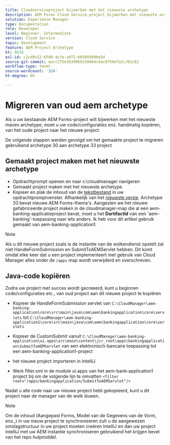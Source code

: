 ```yaml
---
title: Cloudserviceproject bijwerken met het nieuwste archetype
description: AEM Forms Cloud Service-project bijwerken met nieuwste archetype
solution: Experience Manager
type: Documentation
role: Developer
level: Beginner, Intermediate
version: Cloud Service
topic: Development
feature: AEM Project Archetype
kt: 9534
exl-id: c2cd9c52-6f00-4cfe-a972-665093990e5d
source-git-commit: eecc275e38390b9330464c8ac0750efa2c702c82
workflow-type: tm+mt
source-wordcount: '324'
ht-degree: 0%

---
```


# Migreren van oud aem archetype

Als u uw bestaande AEM Forms-project wilt bijwerken met het nieuwste maven archetype, moet u uw code/configuraties enz. handmatig kopiëren, van het oude project naar het nieuwe project.

De volgende stappen werden gevolgd om het gemaakte project te migreren gebruikend archetype 30 aan archetype 33 project

## Gemaakt project maken met het nieuwste archetype

* Opdrachtprompt openen en naar c:\cloudmanager navigeren
* Gemaakt project maken met het nieuwste archetype.
* Kopieer en plak de inhoud van de [tekstbestand](assets/creating-maven-project.txt) in uw opdrachtpromptvenster. Afhankelijk van het [nieuwste versie](https://github.com/adobe/aem-project-archetype/releases). Archetype 33 bevat nieuwe AEM Forms-thema&#39;s.
Aangezien we het nieuwe gefabriceerde project maken in de cloudmanager-map die al een aem-banking-applicatieproject bevat, moet u het **DartifactId** van een &#39;aem-banking&#39;-toepassing naar iets anders. Ik heb voor dit artikel gebruik gemaakt van aem-banking-application1.

>[!NOTE]
>
>Als u dit nieuwe project zoals is de instantie van de wolkendienst opstelt zal niet HandleFormSubmission en SubmitToAEMServlet hebben. Dit komt omdat elke keer dat u een project implementeert met gebruik van Cloud Manager alles onder de `/apps` map wordt verwijderd en overschreven.

## Java-code kopiëren

Zodra uw project met succes wordt gecreeerd, kunt u beginnen code/configuraties etc., van oud project aan dit nieuwe project te kopiëren

* Kopieer de HandleFormSubmission servlet van ```C:\CloudManager\aem-banking-application\core\src\main\java\com\aem\bankingapplication\core\servlets```
tot
  ```C:\CloudManager\aem-banking-application1\core\src\main\java\com\aem\bankingapplication\core\servlets```

* Kopieer de CustomSubmit vanuit
  ```C:\CloudManager\aem-banking-application\ui.apps\src\main\content\jcr_root\apps\bankingapplication\SubmitToAEMServlet``` van een elektronisch-bancaire toepassing tot een aem-banking-application1-project

* het nieuwe project importeren in IntelliJ

* Werk filter.xml in de module ui.apps van het aem-bank-application1 project bij om de volgende lijn te omvatten
  ```<filter root="/apps/bankingapplication/SubmitToAEMServlet"/>```

Nadat u alle code naar uw nieuwe project hebt gekopieerd, kunt u dit project naar de manager van de wolk duwen.

>[!NOTE]
>
>Om de inhoud (Aangepast Forms, Model van de Gegevens van de Vorm, enz.,) in uw nieuw project te synchroniseren zult u de aangewezen omslagstructuur in uw project moeten creëren IntelliJ en dan uw project IntelliJ met uw AEM instantie synchroniseren gebruikend het krijgen bevel van het repo hulpmiddel.
